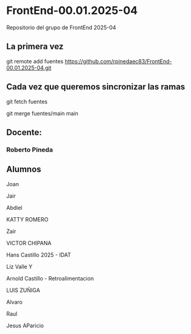 # FrontEnd-00.01.2025-04
Repositorio del grupo de FrontEnd 2025-04

## La primera vez

git remote add fuentes https://github.com/rpinedaec83/FrontEnd-00.01.2025-04.git

## Cada vez que queremos sincronizar las ramas

git fetch fuentes

git merge fuentes/main main



## Docente:
### Roberto Pineda



## Alumnos

Joan

Jair

Abdiel 

KATTY ROMERO

Zair 


VICTOR CHIPANA

Hans Castillo
2025 - IDAT

Liz Valle Y

Arnold Castillo - Retroalimentacion


LUIS ZUÑIGA


Alvaro

Raul

Jesus AParicio
